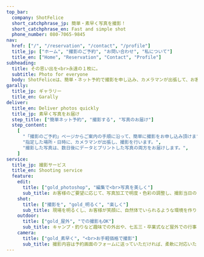 ```yaml
---
top_bar:
  company: ShotFelice
  short_catchphrase_jp: 簡単・素早く写真を撮影！
  short_catchphrase_en: Fast and simple shot
  phone_number: 080-7065-9845
nav:
  href: ["/", "/reservation", "/contact", "/profile"]
  title_jp: ["ホーム", "撮影のご予約", "お問い合わせ", "私について"]
  title_en: ["Home", "Reservation", "Contact", "Profile"]
subheading:
  title: その思い出を<br>永遠の１枚に。
  subtitle: Photo for everyone
  body: ShotFeliceは、簡単・ネット予約で撮影を申し込み、カメラマンが出張して、お客様の撮影を行います。撮影は柔軟な対応ができますので、お気軽にご相談ください。
garally:
  title_jp: ギャラリー
  title_en: Garally
deliver:
  title_en: Deliver photos quickly
  title_jp: 素早く写真をお届け
  step_title: ["簡単ネット予約", "撮影する", "写真のお届け"]
  step_content:
    [
      "「撮影のご予約」ページからご案内の手順に沿って、簡単に撮影をお申し込み頂けます",
      "指定した場所・日時に、カメラマンが出張し、撮影を行います。",
      "撮影した写真は、数日後にデータとプリントした写真の両方をお届けします。",
    ]
service:
  title_jp: 撮影サービス
  title_en: Shooting service
  feature:
    edit:
      title: ["gold_photoshop", "編集で<br>写真を美しく"]
      sub_title: お客様のご要望に応じて、写真加工で明度・色彩の調整し、撮影当日の「天候が悪い」「屋外で暗い」などの問題を解消したり、写りの悪い余計なものを除いて、人物を生き生きとさせます。
    shot:
      title: ["撮影を", "gold_明るく", "楽しく"]
      sub_title: 現場を明るくし、お客様が笑顔に、自然体でいられるような環境を作ります。その他のこだわり、ご要望などありましたら、撮影当日であっても柔軟に対応します。
    outdoor:
      title: ["gold_屋外", "での撮影もOK"]
      sub_title: キャンプ・釣りなど趣味での外出や、七五三・卒業式など屋外での行事・イベントにご同行し撮影しちゃいます。
    camera:
      title: ["gold_素早く", "<br>お手軽価格で撮影"]
      sub_title: 撮影内容は予約画面のフォームに送っていただければ、柔軟に対応いたします。お客様一人一人の思い出を大切に撮影します。
---
```

